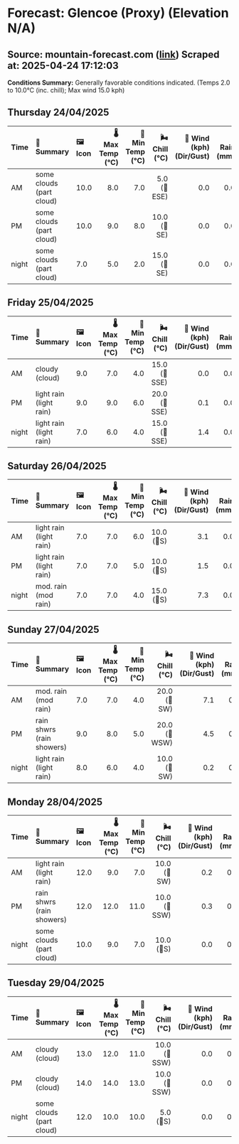 # Forecast: Glencoe (Proxy) (Elevation N/A)
**Source:** mountain-forecast.com ([link](https://www.mountain-forecast.com/peaks/Bidean-nam-Bian/forecasts/500))
**Scraped at:** 2025-04-24 17:12:03
---

**Conditions Summary:** Generally favorable conditions indicated. (Temps 2.0 to 10.0°C (inc. chill); Max wind 15.0 kph)

## Thursday 24/04/2025
| **Time** | **📝 Summary** | **🖼️ Icon** | **🌡️ Max Temp (°C)** | **🥶 Min Temp (°C)** | **🌬️ Chill (°C)** | **💨 Wind (kph) (Dir/Gust)** | **💧 Rain (mm)** | **❄️ Snow (cm)** | **☁️ Cloud Base (m)** | **🧊 Freezing Lvl (m)** |
|:------- |:------- |:----- |--------------: |-------------: |-----------: |---------------------: |---------: |----------: |---------------: |----------------: |
| AM      | some clouds<br><span class="icon-desc">(part cloud)</span> | 10.0 | 8.0 | 7.0 | 5.0<br>(🧭ESE) | 0.0 | 0.0 | 700 | 1650 |
| PM      | some clouds<br><span class="icon-desc">(part cloud)</span> | 10.0 | 9.0 | 8.0 | 10.0<br>(🧭SE) | 0.0 | 0.0 | 950 | 1750 |
| night   | some clouds<br><span class="icon-desc">(part cloud)</span> | 7.0 | 5.0 | 2.0 | 15.0<br>(🧭SE) | 0.0 | 0.0 | 1600 | 1750 |

## Friday 25/04/2025
| **Time** | **📝 Summary** | **🖼️ Icon** | **🌡️ Max Temp (°C)** | **🥶 Min Temp (°C)** | **🌬️ Chill (°C)** | **💨 Wind (kph) (Dir/Gust)** | **💧 Rain (mm)** | **❄️ Snow (cm)** | **☁️ Cloud Base (m)** | **🧊 Freezing Lvl (m)** |
|:------- |:------- |:----- |--------------: |-------------: |-----------: |---------------------: |---------: |----------: |---------------: |----------------: |
| AM      | cloudy<br><span class="icon-desc">(cloud)</span> | 9.0 | 7.0 | 4.0 | 15.0<br>(🧭SSE) | 0.0 | 0.0 | 900 | 1650 |
| PM      | light rain<br><span class="icon-desc">(light rain)</span> | 9.0 | 9.0 | 6.0 | 20.0<br>(🧭SSE) | 0.1 | 0.0 | 850 | 1650 |
| night   | light rain<br><span class="icon-desc">(light rain)</span> | 7.0 | 6.0 | 4.0 | 15.0<br>(🧭SSE) | 1.4 | 0.0 | 750 | 1700 |

## Saturday 26/04/2025
| **Time** | **📝 Summary** | **🖼️ Icon** | **🌡️ Max Temp (°C)** | **🥶 Min Temp (°C)** | **🌬️ Chill (°C)** | **💨 Wind (kph) (Dir/Gust)** | **💧 Rain (mm)** | **❄️ Snow (cm)** | **☁️ Cloud Base (m)** | **🧊 Freezing Lvl (m)** |
|:------- |:------- |:----- |--------------: |-------------: |-----------: |---------------------: |---------: |----------: |---------------: |----------------: |
| AM      | light rain<br><span class="icon-desc">(light rain)</span> | 7.0 | 7.0 | 6.0 | 10.0<br>(🧭S) | 3.1 | 0.0 | 300 | 1700 |
| PM      | light rain<br><span class="icon-desc">(light rain)</span> | 7.0 | 7.0 | 5.0 | 10.0<br>(🧭S) | 1.5 | 0.0 | 300 | 1700 |
| night   | mod. rain<br><span class="icon-desc">(mod rain)</span> | 7.0 | 7.0 | 4.0 | 15.0<br>(🧭S) | 7.3 | 0.0 | 500 | 1950 |

## Sunday 27/04/2025
| **Time** | **📝 Summary** | **🖼️ Icon** | **🌡️ Max Temp (°C)** | **🥶 Min Temp (°C)** | **🌬️ Chill (°C)** | **💨 Wind (kph) (Dir/Gust)** | **💧 Rain (mm)** | **❄️ Snow (cm)** | **☁️ Cloud Base (m)** | **🧊 Freezing Lvl (m)** |
|:------- |:------- |:----- |--------------: |-------------: |-----------: |---------------------: |---------: |----------: |---------------: |----------------: |
| AM      | mod. rain<br><span class="icon-desc">(mod rain)</span> | 7.0 | 7.0 | 4.0 | 20.0<br>(🧭SW) | 7.1 | 0.0 | 300 | 2000 |
| PM      | rain shwrs<br><span class="icon-desc">(rain showers)</span> | 9.0 | 8.0 | 5.0 | 20.0<br>(🧭WSW) | 4.5 | 0.0 | 300 | 1700 |
| night   | light rain<br><span class="icon-desc">(light rain)</span> | 8.0 | 6.0 | 4.0 | 10.0<br>(🧭SW) | 0.2 | 0.0 | 700 | 1800 |

## Monday 28/04/2025
| **Time** | **📝 Summary** | **🖼️ Icon** | **🌡️ Max Temp (°C)** | **🥶 Min Temp (°C)** | **🌬️ Chill (°C)** | **💨 Wind (kph) (Dir/Gust)** | **💧 Rain (mm)** | **❄️ Snow (cm)** | **☁️ Cloud Base (m)** | **🧊 Freezing Lvl (m)** |
|:------- |:------- |:----- |--------------: |-------------: |-----------: |---------------------: |---------: |----------: |---------------: |----------------: |
| AM      | light rain<br><span class="icon-desc">(light rain)</span> | 12.0 | 9.0 | 7.0 | 10.0<br>(🧭SW) | 0.2 | 0.0 | 350 | 2200 |
| PM      | rain shwrs<br><span class="icon-desc">(rain showers)</span> | 12.0 | 12.0 | 11.0 | 10.0<br>(🧭SSW) | 0.3 | 0.0 | 750 | 2400 |
| night   | some clouds<br><span class="icon-desc">(part cloud)</span> | 10.0 | 9.0 | 7.0 | 10.0<br>(🧭S) | 0.0 | 0.0 | 2750 | 2600 |

## Tuesday 29/04/2025
| **Time** | **📝 Summary** | **🖼️ Icon** | **🌡️ Max Temp (°C)** | **🥶 Min Temp (°C)** | **🌬️ Chill (°C)** | **💨 Wind (kph) (Dir/Gust)** | **💧 Rain (mm)** | **❄️ Snow (cm)** | **☁️ Cloud Base (m)** | **🧊 Freezing Lvl (m)** |
|:------- |:------- |:----- |--------------: |-------------: |-----------: |---------------------: |---------: |----------: |---------------: |----------------: |
| AM      | cloudy<br><span class="icon-desc">(cloud)</span> | 13.0 | 12.0 | 11.0 | 10.0<br>(🧭SSW) | 0.0 | 0.0 | 5250 | 2900 |
| PM      | cloudy<br><span class="icon-desc">(cloud)</span> | 14.0 | 14.0 | 13.0 | 10.0<br>(🧭SSW) | 0.0 | 0.0 | 6750 | 2950 |
| night   | some clouds<br><span class="icon-desc">(part cloud)</span> | 12.0 | 10.0 | 10.0 | 5.0<br>(🧭S) | 0.0 | 0.0 | 6550 | 2950 |